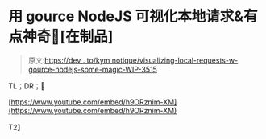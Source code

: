 # 用 gource NodeJS 可视化本地请求&有点神奇🦄[在制品]

> 原文:[https://dev . to/kym notique/visualizing-local-requests-w-gource-nodejs-some-magic-WIP-3515](https://dev.to/kymnotique/visualizing-local-requests-w-gource-nodejs--some-magic--wip-3515)

TL；DR；🍪

[https://www.youtube.com/embed/h9ORznim-XM](https://www.youtube.com/embed/h9ORznim-XM)

T2】